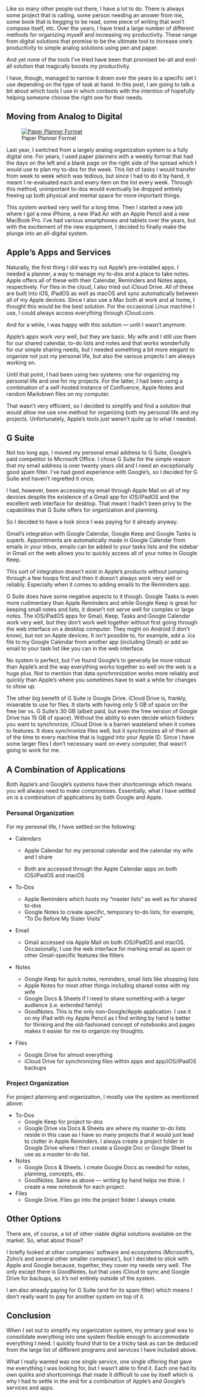 <figure><img loading="lazy" decoding="async" src="denise-jans-p0QUpDUX8X8-unsplash-scaled.jpg" alt=""></figure>

Like so many other people out there, I have a lot to do. There is always some project that is calling, some person needing an answer from me, some book that is begging to be read, some piece of writing that won’t compose itself, etc. Over the years, I have tried a large number of different methods for organizing myself and increasing my productivity. These range from digital solutions that promise to be the ultimate tool to increase one’s productivity to simple analog solutions using pen and paper.

And yet none of the tools I’ve tried have been that promised be-all and end-all solution that magically boosts my productivity.

I have, though, managed to narrow it down over the years to a specific set I use depending on the type of task at hand. In this post, I am going to talk a bit about which tools I use in which contexts with the intention of hopefully helping someone choose the right one for their needs.

Moving from Analog to Digital
-----------------------------

<figure><a href="https://blog.alexseifert.com/?attachment_id=2082"><img loading="lazy" decoding="async" src="planner-format.png" alt="Paper Planner Format"></a><figcaption>Paper Planner Format</figcaption></figure>

Last year, I switched from a largely analog organization system to a fully digital one. For years, I used paper planners with a weekly format that had the days on the left and a blank page on the right side of the spread which I would use to plan my to-dos for the week. This list of tasks I would transfer from week to week which was tedious, but since I had to do it by hand, it meant I re-evaluated each and every item on the list every week. Through this method, unimportant to-dos would eventually be dropped entirely freeing up both physical and mental space for more important things.

This system worked very well for a long time. Then I started a new job where I got a new iPhone, a new iPad Air with an Apple Pencil and a new MacBook Pro. I’ve had various smartphones and tablets over the years, but with the excitement of the new equipment, I decided to finally make the plunge into an all-digital system.

Apple’s Apps and Services
-------------------------

Naturally, the first thing I did was try out Apple’s pre-installed apps. I needed a planner, a way to manage my to-dos and a place to take notes. Apple offers all of these with their Calendar, Reminders and Notes apps, respectively. For files in the cloud, I also tried out iCloud Drive. All of these are built into iOS, iPadOS as well as macOS and sync automatically between all of my Apple devices. Since I also use a Mac both at work and at home, I thought this would be the best solution. For the occasional Linux machine I use, I could always access everything through iCloud.com.

And for a while, I was happy with this solution — until I wasn’t anymore.

Apple’s apps work very well, but they are basic. My wife and I still use them for our shared calendar, to-do lists and notes and that works wonderfully for our simple sharing needs, but I needed something a bit more elegant to organize not just my personal life, but also the various projects I am always working on.

Until that point, I had been using two systems: one for organizing my personal life and one for my projects. For the latter, I had been using a combination of a self-hosted instance of Confluence, Apple Notes and random Markdown files on my computer.

That wasn’t very efficient, so I decided to simplify and find a solution that would allow me use one method for organizing both my personal life and my projects. Unfortunately, Apple’s tools just weren’t quite up to what I needed.

G Suite
-------

Not too long ago, I moved my personal email address to G Suite, Google’s paid competitor to Microsoft Office. I chose G Suite for the simple reason that my email address is over twenty years old and I need an exceptionally good spam filter. I’ve had good experience with Google’s, so I decided for G Suite and haven’t regretted it once.

I had, however, been accessing my email through Apple Mail on all of my devices despite the existence of a Gmail app for iOS/iPadOS and the excellent web interface for desktop. That meant I hadn’t been privy to the capabilities that G Suite offers for organization and planning.

So I decided to have a look since I was paying for it already anyway.

Gmail’s integration with Google Calendar, Google Keep and Google Tasks is superb. Appointments are automatically made in Google Calendar from emails in your inbox, emails can be added to your tasks lists and the sidebar in Gmail on the web allows you to quickly access all of your notes in Google Keep.

This sort of integration doesn’t exist in Apple’s products without jumping through a few hoops first and then it doesn’t always work very well or reliably. Especially when it comes to adding emails to the Reminders app.

G Suite does have some negative aspects to it though. Google Tasks is even more rudimentary than Apple Reminders and while Google Keep is great for keeping small notes and lists, it doesn’t not serve well for complex or large notes. The iOS/iPadOS apps for Gmail, Keep, Tasks and Google Calendar work very well, but they don’t work well together without first going through the web interface on a desktop computer. They might on Android (I don’t know), but not on Apple devices. It isn’t possible to, for example, add a .ics file to my Google Calendar from another app (including Gmail) or add an email to your task list like you can in the web interface.

No system is perfect, but I’ve found Google’s to generally be more robust than Apple’s and the way everything works together so well on the web is a huge plus. Not to mention that data synchronization works more reliably and quickly than Apple’s where you sometimes have to wait a while for changes to show up.

The other big benefit of G Suite is Google Drive. iCloud Drive is, frankly, miserable to use for files. It starts with having only 5 GB of space on the free tier vs. G Suite’s 30 GB (albeit paid, but even the free version of Google Drive has 15 GB of space). Without the ability to even decide which folders you want to synchronize, iCloud Drive is a barren wasteland when it comes to features. It does synchronize files well, but it synchronizes all of them all of the time to every machine that is logged into your Apple ID. Since I have some larger files I don’t necessary want on every computer, that wasn’t going to work for me.

A Combination of Applications
-----------------------------

Both Apple’s and Google’s systems have their shortcomings which means you will always need to make compromises. Essentially, what I have settled on is a combination of applications by both Google and Apple.

### Personal Organization

For my personal life, I have settled on the following:

-   Calendars
    
    -   Apple Calendar for my personal calendar and the calendar my wife and I share
    
    -   Both are accessed through the Apple Calendar apps on both iOS/iPadOS and macOS
-   To-Dos
    -   Apple Reminders which hosts my “master lists” as well as for shared to-dos
    -   Google Notes to create specific, temporary to-do lists; for example, “To Do Before My Sister Visits”
-   Email
    -   Gmail accessed via Apple Mail on both iOS/iPadOS and macOS. Occasionally, I use the web interface for marking email as spam or other Gmail-specific features like filters
-   Notes
    -   Google Keep for quick notes, reminders, small lists like shopping lists
    -   Apple Notes for most other things including shared notes with my wife
    -   Google Docs & Sheets if I need to share something with a larger audience (i.e. extended family)
    -   GoodNotes. This is the only non-Google/Apple application. I use it on my iPad with my Apple Pencil as I find writing by hand is better for thinking and the old-fashioned concept of notebooks and pages makes it easier for me to organize my thoughts.
-   Files
    -   Google Drive for almost everything
    -   iCloud Drive for synchronizing files within apps and app/iOS/iPadOS backups

### Project Organization

For project planning and organization, I mostly use the system as mentioned above:

-   To-Dos
    -   Google Keep for project to-dos
    -   Google Drive via Docs & Sheets are where my master to-do lists reside in this case as I have so many projects that it would just lead to clutter in Apple Reminders. I always create a project folder in Google Drive where I then create a Google Doc or Google Sheet to use as a master to-do list.
-   Notes
    -   Google Docs & Sheets. I create Google Docs as needed for notes, planning, concepts, etc.
    -   GoodNotes. Same as above — writing by hand helps me think. I create a new notebook for each project.
-   Files
    -   Google Drive. Files go into the project folder I always create.

Other Options
-------------

There are, of course, a lot of other viable digital solutions available on the market. So, what about those?

I briefly looked at other companies’ software and ecosystems (Microsoft’s, Zoho’s and several other smaller companies’), but I decided to stick with Apple and Google because, together, they cover my needs very well. The only except there is GoodNotes, but that uses iCloud to sync and Google Drive for backups, so it’s not entirely outside of the system.

I am also already paying for G Suite (and for its spam filter) which means I don’t really want to pay for another system on top of it.

Conclusion
----------

When I set out to simplify my organization system, my primary goal was to consolidate everything into one system flexible enough to accommodate everything I need. I quickly found that to be a tricky task as can be deduced from the large list of different programs and services I have included above.

What I really wanted was one single service, one single offering that gave me everything I was looking for, but I wasn’t able to find it. Each one had its own quirks and shortcomings that made it difficult to use by itself which is why I had to settle in the end for a combination of Apple’s and Google’s services and apps.